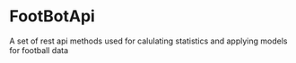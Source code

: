 # FootBotApi
A set of rest api methods used for calulating statistics and applying models for football data 
